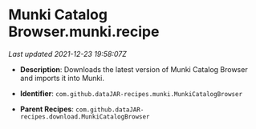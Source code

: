 # Munki Catalog Browser.munki.recipe

_Last updated 2021-12-23 19:58:07Z_

- **Description**: Downloads the latest version of Munki Catalog Browser and imports it into Munki.

- **Identifier**: `com.github.dataJAR-recipes.munki.MunkiCatalogBrowser`

- **Parent Recipes**: `com.github.dataJAR-recipes.download.MunkiCatalogBrowser`